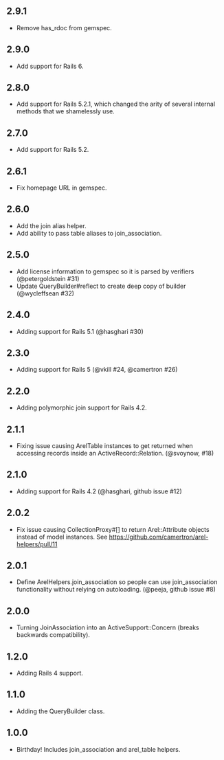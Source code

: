 ## 2.9.1
* Remove has_rdoc from gemspec.

## 2.9.0
* Add support for Rails 6.

## 2.8.0
* Add support for Rails 5.2.1, which changed the arity of several internal methods that we shamelessly use.

## 2.7.0
* Add support for Rails 5.2.

## 2.6.1
* Fix homepage URL in gemspec.

## 2.6.0
* Add the join alias helper.
* Add ability to pass table aliases to join_association.

## 2.5.0
* Add license information to gemspec so it is parsed by verifiers (@petergoldstein #31)
* Update QueryBuilder#reflect to create deep copy of builder (@wycleffsean #32)

## 2.4.0
* Adding support for Rails 5.1 (@hasghari #30)

## 2.3.0
* Adding support for Rails 5 (@vkill #24, @camertron #26)

## 2.2.0
* Adding polymorphic join support for Rails 4.2.

## 2.1.1
* Fixing issue causing ArelTable instances to get returned when accessing records inside an ActiveRecord::Relation. (@svoynow, #18)

## 2.1.0
* Adding support for Rails 4.2 (@hasghari, github issue #12)

## 2.0.2
* Fix issue causing CollectionProxy#[] to return Arel::Attribute objects instead of model instances. See https://github.com/camertron/arel-helpers/pull/11

## 2.0.1
* Define ArelHelpers.join_association so people can use join_association functionality without relying on autoloading. (@peeja, github issue #8)

## 2.0.0
* Turning JoinAssociation into an ActiveSupport::Concern (breaks backwards compatibility).

## 1.2.0
* Adding Rails 4 support.

## 1.1.0
* Adding the QueryBuilder class.

## 1.0.0
* Birthday! Includes join_association and arel_table helpers.
